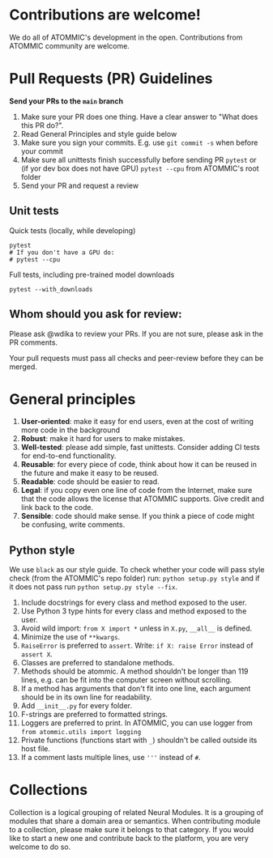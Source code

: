 # Contributions are welcome!

We do all of ATOMMIC's development in the open. Contributions from ATOMMIC community are welcome.


# Pull Requests (PR) Guidelines

**Send your PRs to the `main` branch**

1) Make sure your PR does one thing. Have a clear answer to "What does this PR do?".
2) Read General Principles and style guide below
3) Make sure you sign your commits. E.g. use ``git commit -s`` when before your commit
4) Make sure all unittests finish successfully before sending PR ``pytest`` or (if yor dev box does not have GPU) ``pytest --cpu`` from ATOMMIC's root folder
5) Send your PR and request a review

## Unit tests
Quick tests (locally, while developing)
```
pytest
# If you don't have a GPU do:
# pytest --cpu
```
Full tests, including pre-trained model downloads
```
pytest --with_downloads
```

## Whom should you ask for review:
Please ask @wdika to review your PRs. If you are not sure, please ask in the PR comments.

Your pull requests must pass all checks and peer-review before they can be merged.

# General principles
1. **User-oriented**: make it easy for end users, even at the cost of writing more code in the background
1. **Robust**: make it hard for users to make mistakes.
1. **Well-tested**: please add simple, fast unittests. Consider adding CI tests for end-to-end functionality.
1. **Reusable**: for every piece of code, think about how it can be reused in the future and make it easy to be reused.
1. **Readable**: code should be easier to read.
1. **Legal**: if you copy even one line of code from the Internet, make sure that the code allows the license that ATOMMIC supports. Give credit and link back to the code.
1. **Sensible**: code should make sense. If you think a piece of code might be confusing, write comments.


## Python style
We use ``black`` as our style guide. To check whether your code will pass style check (from the ATOMMIC's repo folder) run:
``python setup.py style`` and if it does not pass run ``python setup.py style --fix``.

1. Include docstrings for every class and method exposed to the user.
1. Use Python 3 type hints for every class and method exposed to the user.
1. Avoid wild import: ``from X import *`` unless in ``X.py``, ``__all__`` is defined.
1. Minimize the use of ``**kwargs``.
1. ``RaiseError`` is preferred to ``assert``. Write: ```if X: raise Error``` instead of ```assert X```.
1. Classes are preferred to standalone methods.
1. Methods should be atommic. A method shouldn't be longer than 119 lines, e.g. can be fit into the computer screen without scrolling.
1. If a method has arguments that don't fit into one line, each argument should be in its own line for readability.
1. Add ``__init__.py`` for every folder.
1. F-strings are preferred to formatted strings.
1. Loggers are preferred to print. In ATOMMIC, you can use logger from ``from atommic.utils import logging``
1. Private functions (functions start with ``_``) shouldn't be called outside its host file.
1. If a comment lasts multiple lines, use ``'''`` instead of ``#``.

# Collections
Collection is a logical grouping of related Neural Modules. It is a grouping of modules that share a domain area or semantics.
When contributing module to a collection, please make sure it belongs to that category.
If you would like to start a new one and contribute back to the platform, you are very welcome to do so.
